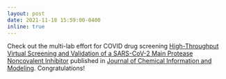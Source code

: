 ```yaml
---
layout: post
date: 2021-11-18 15:59:00-0400
inline: true
---
```


Check out the multi-lab effort for COVID drug screening [High-Throughput Virtual Screening and Validation of a SARS-CoV-2 Main Protease Noncovalent Inhibitor](/assets/pdf/JCIM-clyde-covid-2021.pdf) published in [Journal of Chemical Information and Modeling](https://pubs.acs.org/doi/10.1021/acs.jcim.1c00851). Congratulations!

